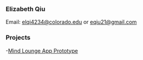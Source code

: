 ### Elizabeth Qiu

Email: elqi4234@colorado.edu or eqiu21@gmail.com

### Projects
-[Mind Lounge App Prototype](https://qlychee.github.io/Mind-Lounge/)
